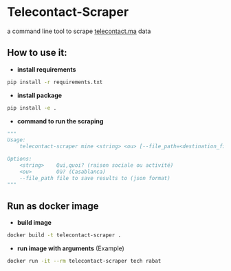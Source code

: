 # Telecontact-Scraper
a command line tool to scrape [telecontact.ma](https://www.telecontact.ma/) data

## How to use it:
* __install requirements__
```bash
pip install -r requirements.txt
```

* __install package__
```bash
pip install -e .
```

* __command to run the scraping__
```python
"""
Usage:
    telecontact-scraper mine <string> <ou> [--file_path=<destination_file>]

Options:
    <string>    Qui,quoi? (raison sociale ou activité)
    <ou>        Où? (Casablanca)   
    --file_path file to save results to (json format)
"""
```

## Run as docker image

* __build image__
```bash
docker build -t telecontact-scraper .
```

* __run image with arguments__
(Example)
```bash
docker run -it --rm telecontact-scraper tech rabat
```
